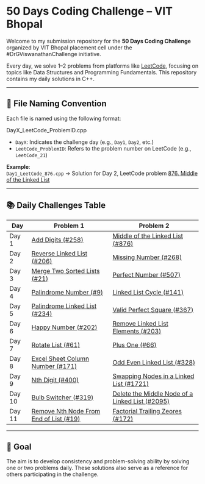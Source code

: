 # 50 Days Coding Challenge – VIT Bhopal 

Welcome to my submission repository for the **50 Days Coding Challenge** organized by VIT Bhopal placement cell under the #DrGViswanathanChallenge initiative.

Every day, we solve 1–2 problems from platforms like [LeetCode](https://leetcode.com), focusing on topics like Data Structures and Programming Fundamentals. This repository contains my daily solutions in C++.

---

## 📄 File Naming Convention

Each file is named using the following format:

DayX_LeetCode_ProblemID.cpp

- `DayX`: Indicates the challenge day (e.g., `Day1`, `Day2`, etc.)
- `LeetCode_ProblemID`: Refers to the problem number on LeetCode (e.g., `LeetCode_21`)

**Example**:  
`Day1_LeetCode_876.cpp` → Solution for Day 2, LeetCode problem [876. Middle of the Linked List](https://leetcode.com/problems/middle-of-the-linked-list/)

---

## 📚 Daily Challenges Table

| Day | Problem 1 | Problem 2 |
|-----|-----------|-----------|
| Day 1 | [Add Digits (#258)](https://leetcode.com/problems/add-digits/) | [Middle of the Linked List (#876)](https://leetcode.com/problems/middle-of-the-linked-list/) |
| Day 2 | [Reverse Linked List (#206)](https://leetcode.com/problems/reverse-linked-list/) | [Missing Number (#268)](https://leetcode.com/problems/missing-number/) |
| Day 3 | [Merge Two Sorted Lists (#21)](https://leetcode.com/problems/merge-two-sorted-lists/) | [Perfect Number (#507)](https://leetcode.com/problems/perfect-number/) |
| Day 4 | [Palindrome Number (#9)](https://leetcode.com/problems/palindrome-number/) | [Linked List Cycle (#141)](https://leetcode.com/problems/linked-list-cycle/) |
| Day 5 | [Palindrome Linked List (#234)](https://leetcode.com/problems/palindrome-linked-list/) | [Valid Perfect Square (#367)](https://leetcode.com/problems/valid-perfect-square/) |
| Day 6 | [Happy Number (#202)](https://leetcode.com/problems/happy-number/) | [Remove Linked List Elements (#203)](https://leetcode.com/problems/remove-linked-list-elements/) |
| Day 7 | [Rotate List (#61)](https://leetcode.com/problems/rotate-list/description/) | [Plus One (#66)](https://leetcode.com/problems/plus-one/) |
| Day 8 | [Excel Sheet Column Number (#171)](https://leetcode.com/problems/excel-sheet-column-number/) | [Odd Even Linked List (#328)](https://leetcode.com/problems/odd-even-linked-list) |
| Day 9 | [Nth Digit (#400)](https://leetcode.com/problems/nth-digit/description/) | [Swapping Nodes in a Linked List (#1721)](https://leetcode.com/problems/swapping-nodes-in-a-linked-list/description/) |
| Day 10| [Bulb Switcher (#319)](https://leetcode.com/problems/bulb-switcher/description/) | [Delete the Middle Node of a Linked List (#2095)](https://leetcode.com/problems/delete-the-middle-node-of-a-linked-list/description/) |
| Day 11 | [Remove Nth Node From End of List (#19)](https://leetcode.com/problems/remove-nth-node-from-end-of-list/) | [Factorial Trailing Zeores (#172)](https://leetcode.com/problems/factorial-trailing-zeroes/) |

<!-- | Day  | [ (#)]() | [ (#)]() | -->

---

## 🚀 Goal

The aim is to develop consistency and problem-solving ability by solving one or two problems daily. These solutions also serve as a reference for others participating in the challenge.

